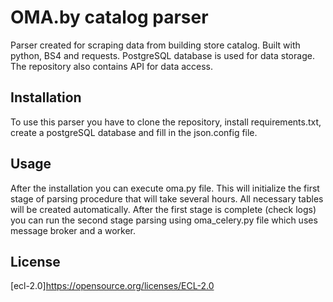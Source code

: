 # OMA.by catalog parser
Parser created for scraping data from building store catalog. Built with python, BS4 and requests. PostgreSQL database is used for data storage. The repository also contains API for data access. 

## Installation
To use this parser you have to clone the repository, install requirements.txt, create a postgreSQL database and fill in the json.config file. 

## Usage
After the installation you can execute oma.py file. This will initialize the first stage of parsing procedure that will take several hours. All necessary tables will be created automatically. After the first stage is complete (check logs) you can run the second stage parsing using oma_celery.py file which uses message broker and a worker.

## License
[ecl-2.0]https://opensource.org/licenses/ECL-2.0
